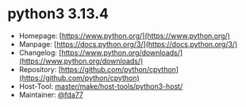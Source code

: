 # python3 3.13.4
 - Homepage: [https://www.python.org/](https://www.python.org/)
 - Manpage: [https://docs.python.org/3/](https://docs.python.org/3/)
 - Changelog: [https://www.python.org/downloads/](https://www.python.org/downloads/)
 - Repository: [https://github.com/python/cpython](https://github.com/python/cpython)
 - Host-Tool: [master/make/host-tools/python3-host/](https://github.com/Freetz-NG/freetz-ng/tree/master/make/host-tools/python3-host/)
 - Maintainer: [@fda77](https://github.com/fda77)

